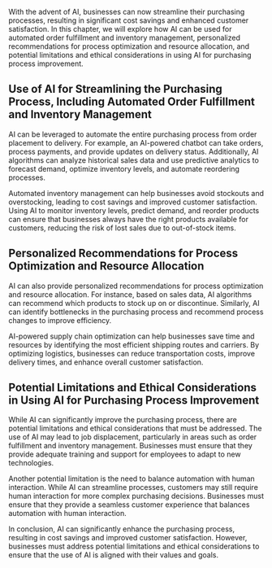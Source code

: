 

With the advent of AI, businesses can now streamline their purchasing processes, resulting in significant cost savings and enhanced customer satisfaction. In this chapter, we will explore how AI can be used for automated order fulfillment and inventory management, personalized recommendations for process optimization and resource allocation, and potential limitations and ethical considerations in using AI for purchasing process improvement.

Use of AI for Streamlining the Purchasing Process, Including Automated Order Fulfillment and Inventory Management
-----------------------------------------------------------------------------------------------------------------

AI can be leveraged to automate the entire purchasing process from order placement to delivery. For example, an AI-powered chatbot can take orders, process payments, and provide updates on delivery status. Additionally, AI algorithms can analyze historical sales data and use predictive analytics to forecast demand, optimize inventory levels, and automate reordering processes.

Automated inventory management can help businesses avoid stockouts and overstocking, leading to cost savings and improved customer satisfaction. Using AI to monitor inventory levels, predict demand, and reorder products can ensure that businesses always have the right products available for customers, reducing the risk of lost sales due to out-of-stock items.

Personalized Recommendations for Process Optimization and Resource Allocation
-----------------------------------------------------------------------------

AI can also provide personalized recommendations for process optimization and resource allocation. For instance, based on sales data, AI algorithms can recommend which products to stock up on or discontinue. Similarly, AI can identify bottlenecks in the purchasing process and recommend process changes to improve efficiency.

AI-powered supply chain optimization can help businesses save time and resources by identifying the most efficient shipping routes and carriers. By optimizing logistics, businesses can reduce transportation costs, improve delivery times, and enhance overall customer satisfaction.

Potential Limitations and Ethical Considerations in Using AI for Purchasing Process Improvement
-----------------------------------------------------------------------------------------------

While AI can significantly improve the purchasing process, there are potential limitations and ethical considerations that must be addressed. The use of AI may lead to job displacement, particularly in areas such as order fulfillment and inventory management. Businesses must ensure that they provide adequate training and support for employees to adapt to new technologies.

Another potential limitation is the need to balance automation with human interaction. While AI can streamline processes, customers may still require human interaction for more complex purchasing decisions. Businesses must ensure that they provide a seamless customer experience that balances automation with human interaction.

In conclusion, AI can significantly enhance the purchasing process, resulting in cost savings and improved customer satisfaction. However, businesses must address potential limitations and ethical considerations to ensure that the use of AI is aligned with their values and goals.
